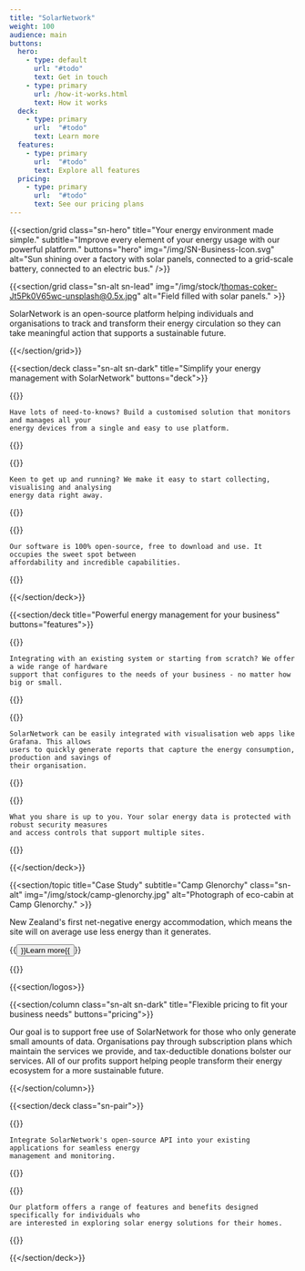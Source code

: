 ```yaml
---
title: "SolarNetwork"
weight: 100
audience: main
buttons:
  hero:
    - type: default
      url: "#todo"
      text: Get in touch
    - type: primary
      url: /how-it-works.html
      text: How it works
  deck:
    - type: primary
      url:  "#todo"
      text: Learn more
  features:
    - type: primary
      url:  "#todo"
      text: Explore all features
  pricing:
    - type: primary
      url:  "#todo"
      text: See our pricing plans
---
```

{{<section/grid
  class="sn-hero"
  title="Your energy environment made simple."
  subtitle="Improve every element of your energy usage with our powerful platform."
  buttons="hero"
  img="/img/SN-Business-Icon.svg"
  alt="Sun shining over a factory with solar panels, connected to a grid-scale battery, connected to an electric bus." />}}

{{<section/grid
  class="sn-alt sn-lead"
  img="/img/stock/thomas-coker-Jt5Pk0V65wc-unsplash@0.5x.jpg"
  alt="Field filled with solar panels." >}}

  <p>
    SolarNetwork is an open-source platform helping individuals and organisations to track and
    transform their energy circulation so they can take meaningful action that supports a
    sustainable future.
  </p>

{{</section/grid>}}

{{<section/deck class="sn-alt sn-dark" title="Simplify your energy management with SolarNetwork" buttons="deck">}}

  {{<deck-card title="A single solution"
    img="/img/SN-CTO-Single-Solution.svg"
    alt="Diagram of light bulb with branching paths underneath." >}}

    Have lots of need-to-knows? Build a customised solution that monitors and manages all your
    energy devices from a single and easy to use platform.

  {{</deck-card>}}

  {{<deck-card title="Simple to start"
    img="/img/SN-CTO-Simple-Start.svg"
    alt="Diagram of a circle flying out of an open box." >}}

    Keen to get up and running? We make it easy to start collecting, visualising and analysing
    energy data right away.

  {{</deck-card>}}

  {{<deck-card title="Lost cost, high value"
    img="/img/SN-CTO-Simple-Low-High.svg"
    alt="Diagram of a hollow cylinder under a downward-pointing arrow." >}}

    Our software is 100% open-source, free to download and use. It occupies the sweet spot between
    affordability and incredible capabilities.

  {{</deck-card>}}

{{</section/deck>}}

{{<section/deck title="Powerful energy management for your business" buttons="features">}}

  {{<deck-card title="Scales to every size"
    img="/img/SN-CTO-Scale.svg"
    alt="Diagram of concentric circles with 4 arrows pointing outwards." >}}

    Integrating with an existing system or starting from scratch? We offer a wide range of hardware
    support that configures to the needs of your business - no matter how big or small.

  {{</deck-card>}}

  {{<deck-card title="Simplify your data"
    img="/img/SN-CTO-Simplify.svg"
    alt="Diagram of concentric circles split into quadrants." >}}

    SolarNetwork can be easily integrated with visualisation web apps like Grafana. This allows
    users to quickly generate reports that capture the energy consumption, production and savings of
    their organisation.

  {{</deck-card>}}

  {{<deck-card title="Keep your solar data secure"
    img="/img/SN-CTO-Data-Security.svg"
    alt="Diagram of padlock surrounded by orbiting arrows." >}}

    What you share is up to you. Your solar energy data is protected with robust security measures
    and access controls that support multiple sites.

  {{</deck-card>}}

{{</section/deck>}}

{{<section/topic title="Case Study" subtitle="Camp Glenorchy"
  class="sn-alt"
  img="/img/stock/camp-glenorchy.jpg"
  alt="Photograph of eco-cabin at Camp Glenorchy." >}}

  <p>New Zealand's first net-negative energy accommodation, which means the site will on average use
  less energy than it generates.</p>

  <p>{{<button type="link" url="#todo">}}Learn more{{</button>}}</p>
{{</section/topic>}}

{{<section/logos>}}

{{<section/column class="sn-alt sn-dark" title="Flexible pricing to fit your business needs" buttons="pricing">}}

  Our goal is to support free use of SolarNetwork for those who only generate small amounts of data.
  Organisations pay through subscription plans which maintain the services we provide, and
  tax-deductible donations bolster our services. All of our profits support helping people transform
  their energy ecosystem for a more sustainable future.

{{</section/column>}}

{{<section/deck class="sn-pair">}}

  {{<deck-link-card class="sn-dev" title="For Developers" subtitle="Build your own products using our powerful and easy-to-use APIs."
      img="/img/SN-Developers-Icon.svg"
      alt="Diagram a grid of dots connected to a cloud floating with computer windows."
      url="/developers.html"
      link="Learn more" >}}

    Integrate SolarNetwork's open-source API into your existing applications for seamless energy
    management and monitoring.

  {{</deck-link-card>}}

  {{<deck-link-card class="sn-home" title="For Home" subtitle="Discover the benefits of solar power at home."
      img="/img/SN-Home-Icon.svg"
      alt="Sun shining over a factory with solar panels, connected to a grid-scale battery, connected to an electric bus."
      url="/homes.html"
      link="Learn more" >}}

    Our platform offers a range of features and benefits designed specifically for individuals who
    are interested in exploring solar energy solutions for their homes.

  {{</deck-link-card>}}

{{</section/deck>}}
